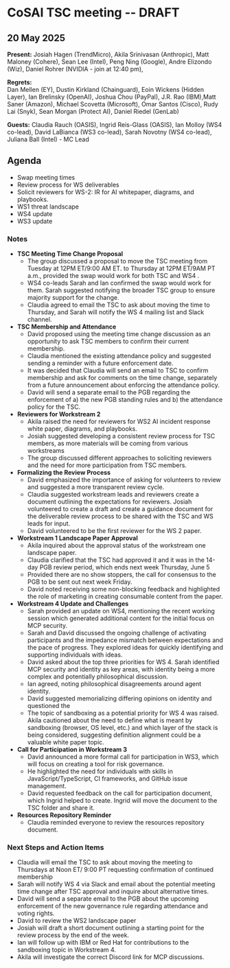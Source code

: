 # CoSAI TSC meeting -- DRAFT

## 20 May 2025


**Present:** Josiah Hagen (TrendMicro), Akila Srinivasan (Anthropic), Matt Maloney (Cohere), Sean Lee (Intel), Peng Ning (Google), Andre Elizondo (Wiz), Daniel Rohrer (NVIDIA \- join at 12:40 pm),

**Regrets:**  
Dan Mellen (EY), Dustin Kirkland (Chainguard), Eoin Wickens (Hidden Layer), Ian Brelinsky (OpenAI),  Joshua Chou (PayPal),  J.R. Rao (IBM),Matt Saner (Amazon), Michael Scovetta (Microsoft),  Omar Santos (Cisco), Rudy Lai (Snyk), Sean Morgan (Protect AI), Daniel Riedel (GenLab)

**Guests:** Claudia Rauch (OASIS), Ingrid Reis-Glass (OASIS), Ian Molloy (WS4 co-lead), David LaBianca (WS3 co-lead), Sarah Novotny (WS4 co-lead), Juliana Ball (Intel) \- MC Lead

## Agenda
* Swap meeting times 
* Review process for WS deliverables 
* Solicit reviewers for WS-2: IR for AI whitepaper, diagrams, and playbooks.
* WS1 threat landscape  
* WS4 update 
* WS3 update

### Notes

* **TSC Meeting Time Change Proposal**
  * The group discussed a proposal to move the TSC meeting from Tuesday at 12PM ET/9:00 AM ET. to Thursday at 12PM ET/9AM PT a.m., provided  the swap would work for both TSC and WS4 . 
  * WS4 co-leads Sarah and Ian confirmed the swap would work for them.  Sarah suggested notifying the broader TSC group to ensure majority support for the change. 
  * Claudia agreed to email the TSC to ask about moving the time to Thursday, and Sarah will notify the WS 4 mailing list and Slack channel.
* **TSC Membership and Attendance** 
  * David proposed using the meeting time change discussion as an opportunity to ask TSC members to confirm their current membership. 
  * Claudia mentioned the existing attendance policy and suggested sending a reminder with a future enforcement date. 
  * It was decided that Claudia will send an email to TSC to confirm membership and ask for comments on the time change, separately from a future announcement about enforcing the attendance policy.
  * David will send a separate email to the PGB regarding the enforcement of  a) the new PGB standing rules and b) the attendance policy for the TSC.   
* **Reviewers for Workstream 2** 
  * Akila raised the need for reviewers for WS2 AI incident response white paper, diagrams, and playbooks.
  * Josiah suggested developing a consistent review process for TSC members, as more materials will be coming from various workstreams
  * The group discussed different approaches to soliciting reviewers and the need for more participation from TSC members.
* **Formalizing the Review Process** 
  * David emphasized the importance of asking for volunteers to review and suggested a more transparent review cycle.
  * Claudia suggested workstream leads and reviewers create a document outlining the expectations for reviewers. Josiah volunteered to create a draft and create a guidance document for the deliverable review process to be shared with the TSC and WS leads for input.
  * David volunteered to be the first reviewer for the WS 2 paper.
* **Workstream 1 Landscape Paper Approval**
  * Akila inquired about the approval status of the workstream one landscape paper. 
  * Claudia clarified that the TSC had approved it and it was in the 14-day PGB review period, which ends next week Thursday, June 5
  * Provided there are no show stoppers, the call for consensus to the PGB to be sent out next week Friday. 
  * David noted receiving some non-blocking feedback and highlighted the role of marketing in creating consumable content from the paper.
* **Workstream 4 Update and Challenges**
  * Sarah provided an update on WS4, mentioning the recent working session which generated additional content for the initial focus on MCP security. 
  * Sarah and David discussed the ongoing challenge of activating participants and the impedance mismatch between expectations and the pace of progress. They explored ideas for quickly identifying and supporting individuals with ideas.
  * David asked about the top three priorities for WS 4\. Sarah identified MCP security and identity as key areas, with identity being a more complex and potentially philosophical discussion. 
  * Ian agreed, noting philosophical disagreements around agent identity.
  * David suggested memorializing differing opinions on identity and questioned the 
  * The topic of sandboxing as a potential priority for WS 4 was raised. Akila cautioned about the need to define what is meant by sandboxing (browser, OS level, etc.) and which layer of the stack is being considered, suggesting definition alignment could be a valuable white paper topic.
* **Call for Participation in Workstream 3**
  * David announced a more formal call for participation in WS3, which will focus on creating a tool for risk governance. 
  * He highlighted the need for individuals with skills in JavaScript/TypeScript, CI frameworks, and GitHub issue management. 
  * David requested feedback on the call for participation document, which Ingrid helped to create. Ingrid will move the document to the TSC folder and share it.
*  **Resources Repository Reminder**
    * Claudia reminded everyone to review the resources repository document.

### Next Steps and Action Items
* Claudia will email the TSC to ask about moving the meeting to Thursdays at Noon ET/ 9:00 PT requesting confirmation of continued membership 
* Sarah will notify WS 4 via Slack and email about the potential meeting time change after TSC approval and inquire about alternative times.
* David will send a separate email to the PGB about the upcoming enforcement of the new governance rule regarding attendance and voting rights.
* David to review the WS2 landscape paper
* Josiah will draft a short document outlining a starting point for the review process by the end of the week.
* Ian will follow up with IBM or Red Hat for contributions to the sandboxing topic in Workstream 4\.
* Akila will investigate the correct Discord link for MCP discussions.

